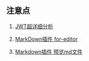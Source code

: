 ## 注意点

1. [JWT超详细分析](https://learnku.com/articles/17883?order_by=vote_count&)

2. [MarkDown插件 for-editor](https://github.com/kkfor/for-editor)

3. [Markdown插件 预览md文件](https://github.com/showdownjs/showdown)
